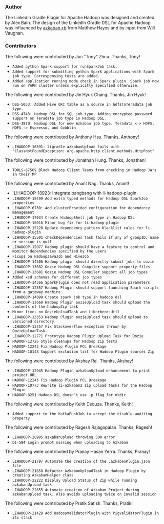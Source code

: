 <!--
Copyright 2015 LinkedIn Corp.

Licensed under the Apache License, Version 2.0 (the "License"); you may not
use this file except in compliance with the License. You may obtain a copy of
the License at

http://www.apache.org/licenses/LICENSE-2.0

Unless required by applicable law or agreed to in writing, software
distributed under the License is distributed on an "AS IS" BASIS, WITHOUT
WARRANTIES OR CONDITIONS OF ANY KIND, either express or implied. See the
License for the specific language governing permissions and limitations under
the License.
-->

### Author

The LinkedIn Gradle Plugin for Apache Hadoop was designed and created by Alex Bain. The design of
the LinkedIn Gradle DSL for Apache Hadoop was influenced by
[azkaban-rb](https://github.com/matthayes/azkaban-rb) from Matthew Hayes and by input from Will
Vaughan.

### Contributors

The following were contributed by Jun "Tony" Zhou. Thanks, Tony!
* `Added python Spark support for runSparkJob task.`
* `Added support for submitting python Spark applications with Spark job type. Corresponsing tests are added.`
* `Added application running mode check in Spark plugin. Spark job now run on YARN cluster unless explicitly specified otherwise.`

The following were contributed by Jin Hyuk Chang. Thanks, Jin Hyuk!
* `DSS-5053: Added Hive ORC table as a source in hdfsToTeradata job type.`
* `DSS-4743: Hadoop DSL for SQL job type. Adding encrypted password support on Teradata job type in Hadoop DSL.`
* `DSS-3870: Hadoop DSL for new Azkaban job type. Teradata <-> HDFS, HDFS -> Espresso, and Gobblin`

The following were contributed by Anthony Hsu. Thanks, Anthony!
* `LIHADOOP-16591: ligradle azkabanUpload fails with "ClassNotFoundException: org.apache.http.client.methods.HttpPost"`

The following were contributed by Jonathan Hung. Thanks, Jonathan!
* `TOOLS-67569 Block Hadoop Client Teams from checking in Hadoop Jars in their MP`

The following were contributed by Anant Nag. Thanks, Anant!
* `LIHADOOP-18923: Integrate bangbang with li-hadoop-plugin
* `LIHADOOP-18499 Add extra typed methods for Hadoop DSL SparkJob properties`
* `LIHADOOP-6730: Add clusterProvided configuration for dependency management`
* `LIHADOOP-17034 Create HadoopShell job type in Hadoop DSL`
* `LIHADOOP-16016 Minor bug fix for li-hadoop-plugin`
* `LIHADOOP-15728 Update dependency pattern blacklist rules for li-hadoop-plugin`
* `LIHADOOP-15501 checkDependencies task fails if any of groupID, name or version is null`
* `LIHADOOP-15077 Hadoop plugin should have a feature to control and monitor dependencies specified by the users`
* `Fixups on HadoopJavaJob and HiveJob`
* `LIHADOOP-14506 Hadoop plugin should directly submit jobs to oozie`
* `LIHADOOP-13682 Oozie Hadoop DSL Compiler support property files`
* `LIHADOOP-13681 Oozie Hadoop DSL Compiler support all job types`
* `Added xsd schemas for different job types`
* `LIHADOOP-14566 SparkPlugin does not read application parameters`
* `LIHADOOP-12557 Hadoop Plugin should support launching Spark scripts from a gateway machine`
* `LIHADOOP-14099 Create spark job type in hadoop dsl`
* `LIHADOOP-13660 Hadoop Plugin oozieUpload task should upload the contents of the hadoopZip task`
* `Minor fixes on OozieUploadTask and LiKerberosUtil`
* `LIHADOOP-13353 Hadoop Plugin oozieUpload task should upload to versioned directory.`
* `LIHADOOP-13457 Fix Stackoverflow exception thrown by OozieUploadTask.`
* `LIHADOOP-12771 Prototype Hadoop Plugin Upload Task for Oozie`
* `HADOOP-12726 Style cleanups for Hadoop zip tests`
* `HADOOP-12243 Fix Hadoop Plugin PCL Breakage`
* `HADOOP-10148 Support exclusion list for Hadoop Plugin sources Zip`

The following were contributed by Akshay Rai. Thanks, Akshay!
* `LIHADOOP-12945 Hadoop Plugin azkabanUpload enhancement to print project URL`
* `HADOOP-12243 Fix Hadoop Plugin PCL Breakage`
* `HADOOP-10773 Rewrite li-azkaban2 zip upload tasks for the Hadoop Plugin`
* `HADOOP-8251 Hadoop DSL doesn't use -p flag for mkdir`

The following were contributed by Keith Dsouza. Thanks, Keith!
* `Added support to the KafkaPushJob to accept the disable.auditing property`

The following were contributed by Ragesh Rajagopalan. Thanks, Ragesh!
* `LIHADOOP-20985 azkabanUpload throwing 500 error`
* `DI-584 Login prompt missing when uploading to Azkaban`

The following were contributed by Pranay Hasan Yerra. Thanks, Pranay!
* `LIHADOOP-21797 Automate the creation of the .azkabanPlugin.json file`
* `LIHADOOP-21658 Refactor AzkabanUploadTask in Hadoop Plugin by creating AzkabanHelper class`
* `LIHADOOP-22222 Display Upload Status of Zip while running azkabanUpload task`
* `LIHADOOP-22655 Automate creation of Azkaban Project during azkabanUpload task. Also avoids uploading twice on invalid session`

The following were contributed by Pratik Satish. Thanks, Pratik!
* `LIHADOOP-21429 Add HadoopValidatorPlugin with PigValidatorPlugin in its stack`
